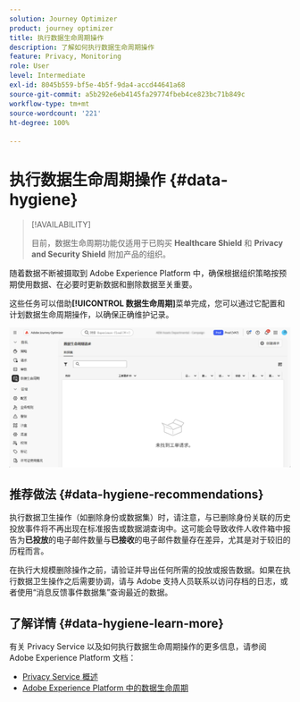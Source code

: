 ```yaml
---
solution: Journey Optimizer
product: journey optimizer
title: 执行数据生命周期操作
description: 了解如何执行数据生命周期操作
feature: Privacy, Monitoring
role: User
level: Intermediate
exl-id: 8045b559-bf5e-4b5f-9da4-accd44641a68
source-git-commit: a5b292e6eb4145fa29774fbeb4ce823bc71b849c
workflow-type: tm+mt
source-wordcount: '221'
ht-degree: 100%

---
```


# 执行数据生命周期操作 {#data-hygiene}

>[!AVAILABILITY]
>
>目前，数据生命周期功能仅适用于已购买 **Healthcare Shield** 和 **Privacy and Security Shield** 附加产品的组织。

随着数据不断被摄取到 Adobe Experience Platform 中，确保根据组织策略按预期使用数据、在必要时更新数据和删除数据至关重要。

这些任务可以借助&#x200B;**[!UICONTROL 数据生命周期]**&#x200B;菜单完成，您可以通过它配置和计划数据生命周期操作，以确保正确维护记录。

![](assets/data-hygiene.png)


## 推荐做法 {#data-hygiene-recommendations}

执行数据卫生操作（如删除身份或数据集）时，请注意，与已删除身份关联的历史投放事件将不再出现在标准报告或数据湖查询中。这可能会导致收件人收件箱中报告为&#x200B;**已投放**&#x200B;的电子邮件数量与&#x200B;**已接收**&#x200B;的电子邮件数量存在差异，尤其是对于较旧的历程而言。

在执行大规模删除操作之前，请验证并导出任何所需的投放或报告数据。如果在执行数据卫生操作之后需要协调，请与 Adobe 支持人员联系以访问存档的日志，或者使用“消息反馈事件数据集”查询最近的数据。

## 了解详情 {#data-hygiene-learn-more}

有关 Privacy Service 以及如何执行数据生命周期操作的更多信息，请参阅 Adobe Experience Platform 文档：

* [Privacy Service 概述](https://experienceleague.adobe.com/docs/experience-platform/privacy/home.html?lang=zh-Hans)
* [Adobe Experience Platform 中的数据生命周期](https://experienceleague.adobe.com/docs/experience-platform/hygiene/home.html?lang=zh-Hans)
